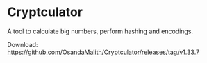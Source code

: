 # Cryptculator
A tool to calculate big numbers, perform hashing and encodings. 

Download:
https://github.com/OsandaMalith/Cryptculator/releases/tag/v1.33.7
